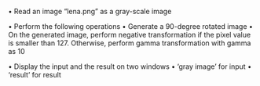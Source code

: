 • Read an image “lena.png” as a gray-scale image

• Perform the following operations
  • Generate a 90-degree rotated image 
  • On the generated image, perform negative transformation if the pixel value is smaller than 127. Otherwise, perform gamma transformation with gamma as 10

• Display the input and the result on two windows
  • ‘gray image’ for input
  • ‘result’ for result
